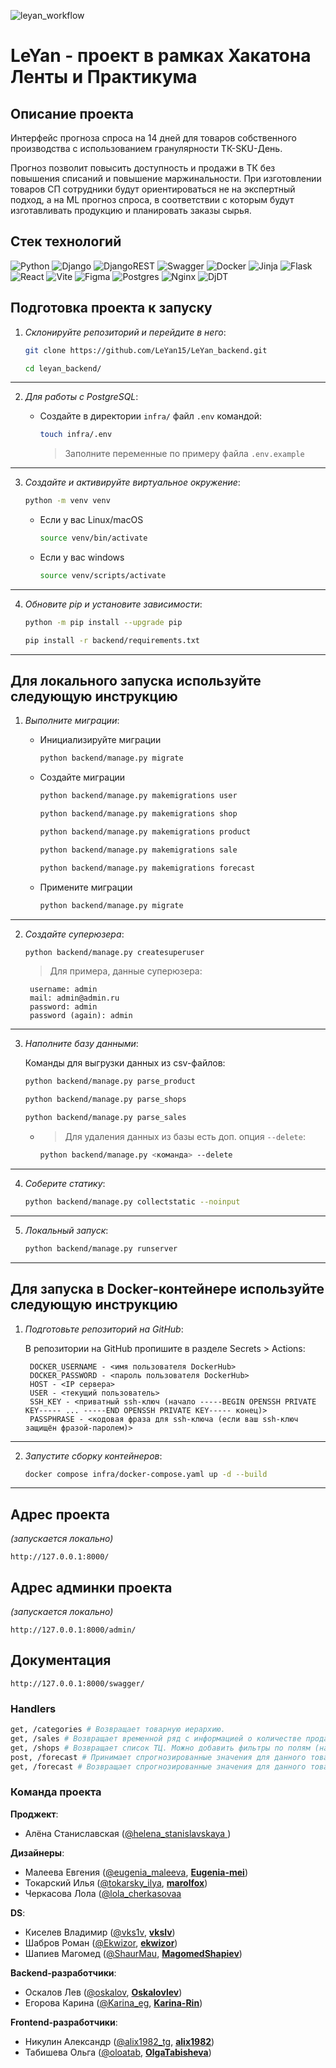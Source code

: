 ![leyan_workflow](https://github.com/LeYan15/LeYan_backend/actions/workflows/leyan_workflow.yml/badge.svg)

# LeYan - проект в рамках Хакатона Ленты и Практикума

## Описание проекта
Интерфейс прогноза спроса на 14 дней для товаров собственного производства с использованием гранулярности ТК-SKU-День.

Прогноз позволит повысить доступность и продажи в ТК без повышения списаний и повышение маржинальности.
При изготовлении товаров СП сотрудники будут ориентироваться не на экспертный подход, а на ML прогноз спроса, в соответствии с которым будут изготавливать продукцию и планировать заказы сырья.

## Стек технологий
![Python](https://img.shields.io/badge/python-3670A0?style=for-the-badge&logo=python&logoColor=ffdd54) ![Django](https://img.shields.io/badge/django-%23092E20.svg?style=for-the-badge&logo=django&logoColor=white) ![DjangoREST](https://img.shields.io/badge/DJANGO-REST-ff1709?style=for-the-badge&logo=django&logoColor=white&color=ff1709&labelColor=gray) ![Swagger](https://img.shields.io/badge/-Swagger-%23Clojure?style=for-the-badge&logo=swagger&logoColor=white) ![Docker](https://img.shields.io/badge/docker-%230db7ed.svg?style=for-the-badge&logo=docker&logoColor=white) 	![Jinja](https://img.shields.io/badge/jinja-white.svg?style=for-the-badge&logo=jinja&logoColor=black) ![Flask](https://img.shields.io/badge/flask-%23000.svg?style=for-the-badge&logo=flask&logoColor=white) ![React](https://img.shields.io/badge/react-%2320232a.svg?style=for-the-badge&logo=react&logoColor=%2361DAFB) ![Vite](https://img.shields.io/badge/vite-%23646CFF.svg?style=for-the-badge&logo=vite&logoColor=white)  ![Figma](https://img.shields.io/badge/figma-%23F24E1E.svg?style=for-the-badge&logo=figma&logoColor=white) ![Postgres](https://img.shields.io/badge/postgres-%23316192.svg?style=for-the-badge&logo=postgresql&logoColor=white) ![Nginx](https://img.shields.io/badge/nginx-%23009639.svg?style=for-the-badge&logo=nginx&logoColor=white) ![DjDT](https://img.shields.io/badge/DjDT-4.2.0-gold) 


## Подготовка проекта к запуску

1. *Склонируйте репозиторий и перейдите в него*:

    ```sh
    git clone https://github.com/LeYan15/LeYan_backend.git
    ```
    ```sh
    cd leyan_backend/
    ```
---
2. *Для работы с PostgreSQL*:

    * Создайте в директории `infra/` файл `.env` командой:

        ```sh
        touch infra/.env
        ```
        > Заполните переменные по примеру файла `.env.example`
---
3. *Создайте и активируйте виртуальное окружение*:

    ```sh
    python -m venv venv
    ```
    - Если у вас Linux/macOS
        ```sh
        source venv/bin/activate
        ```

    - Если у вас windows
        ```sh
        source venv/scripts/activate
        ```
---
4. *Обновите pip и установите зависимости*:

    ```sh
    python -m pip install --upgrade pip
    ```
    ```sh
    pip install -r backend/requirements.txt
    ```
---

## Для локального запуска используйте следующую инструкцию

1. *Выполните миграции*:

    * Инициализируйте миграции
        ```sh
        python backend/manage.py migrate
        ```

    * Создайте миграции
        ```sh
        python backend/manage.py makemigrations user
        ```
        ```sh
        python backend/manage.py makemigrations shop
        ```

         ```sh
        python backend/manage.py makemigrations product
         ```

         ```sh
        python backend/manage.py makemigrations sale
         ```

         ```sh
        python backend/manage.py makemigrations forecast
        ```

    * Примените миграции
        ```sh
        python backend/manage.py migrate
        ```
---
2. *Создайте суперюзера*:

    ```sh
    python backend/manage.py createsuperuser
    ```

    > Для примера, данные суперюзера:

        username: admin
        mail: admin@admin.ru
        password: admin
        password (again): admin

---
3. *Наполните базу данными*:

    Команды для выгрузки данных из csv-файлов:

    ```sh
    python backend/manage.py parse_product
    ```
    ```sh
    python backend/manage.py parse_shops
    ```
    ```sh
    python backend/manage.py parse_sales
    ```

    -    > Для удаления данных из базы есть доп. опция `--delete`:

            ```sh
            python backend/manage.py <команда> --delete
            ```
---
4. *Соберите статику*:
    ```sh
    python backend/manage.py collectstatic --noinput
    ```
---
5. *Локальный запуск*:

    ```sh
    python backend/manage.py runserver
    ```
---

## Для запуска в Docker-контейнере используйте следующую инструкцию

1. *Подготовьте репозиторий на GitHub*:

    В репозитории на GitHub пропишите в разделе Secrets > Actions:

        DOCKER_USERNAME - <имя пользователя DockerHub>
        DOCKER_PASSWORD - <пароль пользователя DockerHub>
        HOST - <IP сервера>
        USER - <текущий пользователь>
        SSH_KEY - <приватный ssh-ключ (начало -----BEGIN OPENSSH PRIVATE KEY----- ... -----END OPENSSH PRIVATE KEY----- конец)>
        PASSPHRASE - <кодовая фраза для ssh-ключа (если ваш ssh-ключ защищён фразой-паролем)>
---
2. *Запустите сборку контейнеров*:

    ```sh
    docker compose infra/docker-compose.yaml up -d --build
    ```
---

## Адрес проекта

*(запускается локально)*

    http://127.0.0.1:8000/

## Адрес админки проекта

*(запускается локально)*

    http://127.0.0.1:8000/admin/

## Документация

    http://127.0.0.1:8000/swagger/

### Handlers

```sh
get, /categories # Возвращает товарную иерархию.
get, /sales # Возвращает временной ряд с информацией о количестве проданных товаров. Обязательные входные параметры запроса: id товара, id ТЦ.
get, /shops # Возвращает список ТЦ. Можно добавить фильтры по полям (например, тип, локация, др).
post, /forecast # Принимает спрогнозированные значения для данного товара и данного ТЦ, сохраняет в БД. В теле запроса необходимо отправить JSON файл.
get, /forecast # Возвращает спрогнозированные значения для данного товара и данного ТЦ из сохранённых в БД значений.
```

### Команда проекта

**Проджект**:
- Алёна Станиславская ([@helena_stanislavskaya ](https://t.me/@helena_stanislavskaya))

**Дизайнеры**:
- Малеева Евгения ([@eugenia_maleeva](https://t.me/eugenia_maleeva), **[Eugenia-mei](https://github.com/Eugenia-mei)**)
- Токарский Илья ([@tokarsky_ilya](https://t.me/tokarsky_ilya), **[marolfox](https://github.com/marolfox)**)
- Черкасова Лола ([@lola_cherkasovaa](https://t.me/lola_cherkasovaa)

**DS**:
- Киселев Владимир ([@vks1v](https://t.me/vks1v), **[vkslv](https://github.com/vkslv)**)
- Шабров Роман ([@Ekwizor](https://t.me/Ekwizor), **[ekwizor](https://github.com/ekwizor)**)
- Шапиев Магомед ([@ShaurMau](https://t.me/ShaurMau), **[MagomedShapiev](https://github.com/MagomedShapiev)**)

**Backend-разработчики**:
- Оскалов Лев ([@oskalov](https://t.me/oskalov), **[Oskalovlev](https://github.com/Oskalovlev)**)
- Егорова Карина ([@Karina_eg](https://t.me/Karina_eg), **[Karina-Rin](https://github.com/Karina-Rin)**)

**Frontend-разработчики**:
- Никулин Александр ([@alix1982_tg](https://t.me/alix1982_tg), **[alix1982](https://github.com/https://github.com/alix1982)**)
- Табишева Ольга ([@oloatab](https://t.me/oloatab), **[OlgaTabisheva](https://github.com/OlgaTabisheva)**)
